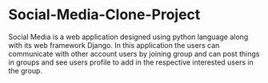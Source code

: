 # Social-Media-Clone-Project
Social Media is a web application designed using python language along with its web framework Django. In this application the users can communicate with other account users by joining group and can post things in groups and see users profile to add in the respective interested users in the group.
